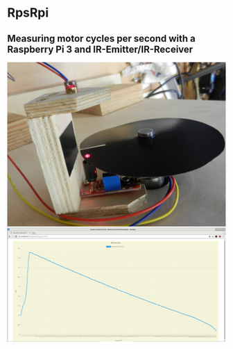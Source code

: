 # RpsRpi
## Measuring motor cycles per second with a Raspberry Pi 3 and IR-Emitter/IR-Receiver


![IR Receiver](images/ir_measurement.jpg)
![Rounds per Second](images/rps_diagram.png)
